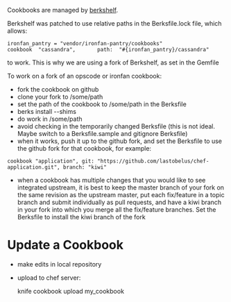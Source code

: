 Cookbooks are managed by [berkshelf](http://berkshelf.com/).

Berkshelf was patched to use relative paths in the Berksfile.lock file, which allows:

    ironfan_pantry = "vendor/ironfan-pantry/cookbooks"
    cookbook  "cassandra",       path:  "#{ironfan_pantry}/cassandra"

to work. This is why we are using a fork of Berkshelf, as set in the Gemfile

To work on a fork of an opscode or ironfan cookbook:

* fork the cookbook on github
* clone your fork to /some/path
* set the path of the cookbook to /some/path in the Berksfile
* berks install --shims
* do work in /some/path
* avoid checking in the temporarily changed Berksfile (this is not ideal. Maybe switch to a Berksfile.sample and gitignore Berksfile)
* when it works, push it up to the github fork, and set the Berksfile to use the github fork for that cookbook, for example:
````
cookbook "application", git: "https://github.com/lastobelus/chef-application.git", branch: "kiwi" 
````
* when a cookbook has multiple changes that you would like to see integrated upstream, it is best to keep the master branch of your fork on the same revision as the upstream master, put each fix/feature in a topic branch and submit individually as pull requests, and have a kiwi branch in your fork into which you merge all the fix/feature branches. Set the Berksfile to install the kiwi branch of the fork

# Update a Cookbook #

* make edits in local repository
* upload to chef server:

    knife cookbook upload my_cookbook